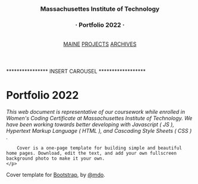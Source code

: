 <!doctype html>
<html lang="en">
  <body class="text-center">
    <div class="cover-container d-flex w-100 h-100 p-3 mx-auto flex-column">
  <header class="masthead mb-auto">
    <div class="inner">
      <h3 class="masthead-brand">Massachusettes Institute of Technology</h3>
      <h3> · Portfolio 2022 · </h3>
      <br>
      <nav class="nav nav-masthead justify-content-center">
        <a class="nav-link active" href="file:///Users/ellademetriou/Documents/Documents/School/MIT%20Coding%20Certificate/GITHUB%20PORTOLIO/1.%20portfolio.html">MAINE</a>
        <a class="nav-link" href="file:///Users/ellademetriou/Documents/Documents/School/MIT%20Coding%20Certificate/GITHUB%20PORTOLIO/2.%20Projects%20Page.html">PROJECTS</a>
        <a class="nav-link" href="file:///Users/ellademetriou/Documents/Documents/School/MIT%20Coding%20Certificate/GITHUB%20PORTOLIO/3.%20Archives.html">ARCHIVES</a>
      </nav>
    </div>
  </header>

  <p>**************** INSERT CAROUSEL ******************</p>

  <main role="main" class="inner cover">
    <h1 class="cover-heading">Portfolio 2022</h1>
    <p class="lead">
        <p><em>This web document is representative of our coursework while enrolled in Women's Coding Certificate at Massachusettes Institute of Technology. We have been working towards better developing with Javascript ( JS ), Hypertext Markup Language ( HTML ), and Cascading Style Sheets ( CSS ) .</em></p>



        Cover is a one-page template for building simple and beautiful home pages. Download, edit the text, and add your own fullscreen background photo to make it your own.
    </p>
  </main>

  <footer class="mastfoot mt-auto">
    <div class="inner">
      <p>Cover template for <a href="https://getbootstrap.com/">Bootstrap</a>, by <a href="https://twitter.com/mdo">@mdo</a>.</p>
    </div>
  </footer>
</div>
</body>
</html>
